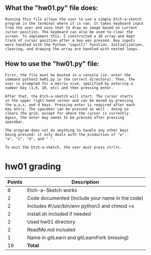 ## What the "hw01.py" file does:
	Running this file allows the user to use a simple Etch-a-sketch
	program in the terminal where it is ran. It takes keyboard input
	from the user and uses that to draw an image based on current 
	cursor position. The keyboard can also be used to clear the 
	screen. To implement this, I constructed a 2D array and kept 
	track of cursor position after a key was pressed. Key inputs 
	were handled with the Python "input()" function. Initialization,
	clearing, and drawing the array are handled with nested loops.

## How to use the "hw01.py" file:
	First, the file must be booted in a console (ie. enter the 
	command python3 hw01.py in the correct directory). Then, the 
	user is prompted for a matrix size, specified by entering a 
	number key (1,6, 10, etc) and then pressing enter.
	
	After that, the Etch-a-sketch will start. The cursor starts 
	in the upper right-hand corner and can be moved by pressing 
	the w,a,s, and d keys. Pressing enter is required after each
	key entry. The spacebar can be pressed as well - doing so
	clears the grid, except for where the cursor is currently.
	Again, the enter key needs to be pressed after pressing 
	spacebar.

	The program does not do anything to handle any other keys
	being pressed: it only deals with the production of "w", 
	"a", "s", "d", and " ".

	To exit the Etch-a-sketch, the user must press ctrl+c. 

# hw01 grading

| Points      | Description |
| ----------- | ----------- |
|  8 | Etch-a-Sketch works
|  2 | Code documented (Include your name in the code)
|  2 | Includes #!/usr/bin/env python3 and chmod +x
|  2 | install.sh included if needed
|  2 | Used hw01 directory
|  2 | ReadMe.md included
|  1 | Name in gitLearn and gitLearnFork (missing)
| 19 | **Total**